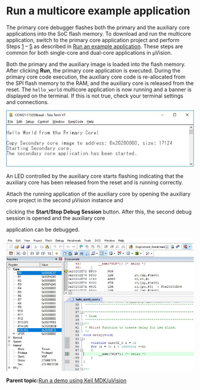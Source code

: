 # Run a multicore example application

The primary core debugger flashes both the primary and the auxiliary core applications into the SoC flash memory. To download and run the multicore application, switch to the primary core application project and perform Steps [1](keil_run_an_example_application.md#step1) – [5](keil_run_an_example_application.md#step5) as described in [Run an example application](keil_run_an_example_application.md). These steps are common for both single-core and dual-core applications in μVision.

Both the primary and the auxiliary image is loaded into the flash memory. After clicking **Run**, the primary core application is executed. During the primary core code execution, the auxiliary core code is re-allocated from the SPI flash memory to the RAM, and the auxiliary core is released from the reset. The `hello_world` multicore application is now running and a banner is displayed on the terminal. If this is not true, check your terminal settings and connections.

![](../images/keil_hello_world_from_primary_core_message.png "Hello World from primary core message")

An LED controlled by the auxiliary core starts flashing indicating that the auxiliary core has been released from the reset and is running correctly.

Attach the running application of the auxiliary core by opening the auxiliary core project in the second μVision instance and

clicking the **Start/Stop Debug Session** button. After this, the second debug session is opened and the auxiliary core

application can be debugged.

![](../images/keil_second_debugging_auxiliary_core_application.png "Second debugging auxiliary core application")

**Parent topic:**[Run a demo using Keil MDK/μVision](../topics/run_a_demo_using_keil_mdk_vision.md)

